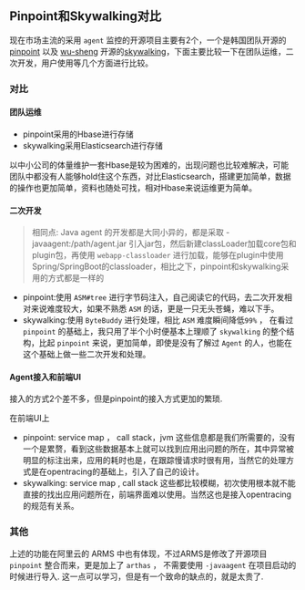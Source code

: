 ## Pinpoint和Skywalking对比

现在市场主流的采用 `agent` 监控的开源项目主要有2个，一个是韩国团队开源的[pinpoint](https://github.com/naver/pinpoint) 以及 [wu-sheng](https://github.com/wu-sheng) 开源的[skywalking](https://github.com/apache/skywalking)，下面主要比较一下在团队运维，二次开发，用户使用等几个方面进行比较。

### 对比

#### 团队运维

* pinpoint采用的Hbase进行存储
* skywalking采用Elasticsearch进行存储

以中小公司的体量维护一套Hbase是较为困难的，出现问题也比较难解决，可能团队中都没有人能够hold住这个东西，对比Elasticsearch，搭建更加简单，数据的操作也更加简单，资料也随处可找，相对Hbase来说运维更为简单。

#### 二次开发

> 相同点: Java agent 的开发都是大同小异的，都是采取 -javaagent:/path/agent.jar 引入jar包，然后新建classLoader加载core包和plugin包，再使用 `webapp-classloader` 进行加载，能够在plugin中使用Spring/SpringBoot的classloader，相比之下，pinpoint和skywalking采用的方式都是一样的


* pinpoint:使用 `ASM#tree` 进行字节码注入，自己阅读它的代码，去二次开发相对来说难度较大，如果不熟悉 `ASM` 的话，更是一只无头苍蝇，难以下手。
* skywalking:使用 `ByteBuddy` 进行处理，相比 `ASM` 难度瞬间降低`99%` ， 在看过 `pinpoint` 的基础上，我只用了半个小时便基本上理顺了 `skywalking` 的整个结构，比起 `pinpoint` 来说，更加简单，即使是没有了解过 `Agent` 的人，也能在这个基础上做一些二次开发和处理。

#### Agent接入和前端UI

接入的方式2个差不多，但是pinpoint的接入方式更加的繁琐. 

在前端UI上

* pinpoint: service map ， call stack，jvm 这些信息都是我们所需要的，没有一个是累赘，看到这些数据基本上就可以找到应用出问题的所在，其中异常被明显的标注出来，应用的耗时也是，在跟踪慢请求时很有用，当然它的处理方式是在opentracing的基础上，引入了自己的设计。
* skywalking: service map , call stack 这些都比较模糊，初次使用根本就不能直接的找出应用问题所在，前端界面难以使用。当然这也是接入opentracing的规范有关系。

### 其他

上述的功能在阿里云的 ARMS 中也有体现，不过ARMS是修改了开源项目 `pinpoint` 整合而来，更是加上了 `arthas` ， 不需要使用 `-javaagent` 在项目启动的时候进行导入. 这一点可以学习，但是有一个致命的缺点的，就是太贵了.